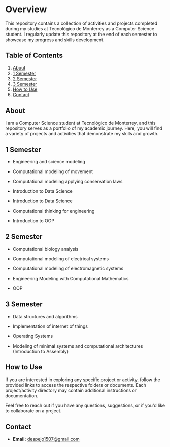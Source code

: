 # Overview

This repository contains a collection of activities and projects completed during my studies at Tecnológico de Monterrey as a Computer Science student. I regularly update this repository at the end of each semester to showcase my progress and skills development.

## Table of Contents

1. [About](#about)
2. [1 Semester](#1-semester)
3. [2 Semester](#2-semester)
4. [3 Semester](#3-semester)
5. [How to Use](#how-to-use)
6. [Contact](#contact)

## About

I am a Computer Science student at Tecnológico de Monterrey, and this repository serves as a portfolio of my academic journey. Here, you will find a variety of projects and activities that demonstrate my skills and growth.


## 1 Semester

- Engineering and science modeling

- Computational modeling of movement

- Computational modeling applying conservation laws

- Introduction to Data Science

- Introduction to Data Science

- Computational thinking for engineering

- Introduction to OOP


## 2 Semester

- Computational biology analysis

- Computational modeling of electrical systems

- Computational modeling of electromagnetic systems

- Engineering Modeling with Computational Mathematics

- OOP

## 3 Semester

- Data structures and algorithms

- Implementation of internet of things

- Operating Systems

- Modeling of minimal systems and computational architectures (Introduction to Assembly)


## How to Use

If you are interested in exploring any specific project or activity, follow the provided links to access the respective folders or documents. Each project/activity directory may contain additional instructions or documentation.

Feel free to reach out if you have any questions, suggestions, or if you'd like to collaborate on a project.

## Contact

- **Email:** despejo1507@gmail.com


